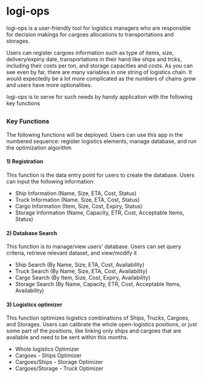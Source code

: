# logi-ops

logi-ops is a user-friendly tool for logistics managers who are responsible for decision makings for cargoes allocations to transportations and storages.

Users can register cargoes information such as type of items, size, delivery/expiriy date, transportations in their hand like ships and trcks, including their costs per ton, and storage capacities and costs. 
As you can see even by far, there are many variables in one string of logistics chain. 
It would expectedly be a lot more complicated as the numbers of chains grow and users have more optionalities.

logi-ops is to serve for such needs by handy application with the following key functions

##
### Key Functions
The following functions will be deployed. Users can use this app in the numbered sequence: register logistics elements, manage database, and run the optimization algorithm 

#### 1) Registration 
   This function is the data entry point for users to create the database. Users can input the following information:
   - Ship Information (Name, Size, ETA, Cost, Status)
   - Truck Information (Name, Size, ETA, Cost, Status)
   - Cargo Information (Item, Size, Cost, Expiry, Status)
   - Storage Information (Name, Capacity, ETR, Cost, Acceptable Items, Status)

#### 2) Database Search
   This function is to manage/view users' database. Users can set query criteria, retrieve relevant dataset, and view/modify it
   - Ship Search (By Name, Size, ETA, Cost, Availability)
   - Truck Search (By Name, Size, ETA, Cost, Availability)
   - Cargo Search (By Item, Size, Cost, Expiry, Availability)
   - Storage Search (By Name, Capacity, ETR, Cost, Acceptable Items, Availability)

####  3) Logistics optimizer
   This function optimizes logistics combinations of Ships, Trucks, Cargoes, and Storages. Users can calibrate the whole open-logistics positions, or 
   just some part of the positions, like linking only ships and cargoes that are available and need to be sent within this months.
   
   - Whole logistics Optimizer
   - Cargoes - Ships Optimizer
   - Cargoes/Ships - Storage Optimizer
   - Cargoes/Storage - Truck Optimizer

